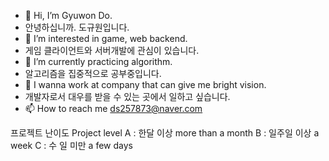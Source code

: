 - 👋 Hi, I’m Gyuwon Do. 
- 안녕하십니까. 도규원입니다.
- 👀 I’m interested in game, web backend. 
- 게임 클라이언트와 서버개발에 관심이 있습니다.
- 🌱 I’m currently practicing algorithm. 
- 알고리즘을 집중적으로 공부중입니다.
- 💞️ I wanna work at company that can give me bright vision. 
- 개발자로서 대우를 받을 수 있는 곳에서 일하고 싶습니다.
- 📫 How to reach me ds257873@naver.com 

프로젝트 난이도 Project level
A : 한달 이상 more than a month
B : 일주일 이상 a week
C : 수 일 미만 a few days

<!---
Uadj/Uadj is a ✨ special ✨ repository because its `README.md` (this file) appears on your GitHub profile.
You can click the Preview link to take a look at your changes.
--->
